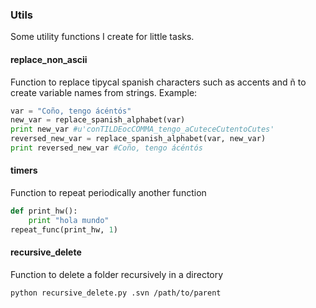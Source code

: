 ### Utils

Some utility functions I create for little tasks.

#### replace_non_ascii

Function to replace tipycal spanish characters such as accents and ñ to create variable names from strings.
Example:

```python
var = "Coño, tengo ácéntós"
new_var = replace_spanish_alphabet(var)
print new_var #u'conTILDEocCOMMA_tengo_aCuteceCutentoCutes'
reversed_new_var = replace_spanish_alphabet(var, new_var)
print reversed_new_var #Coño, tengo ácéntós
```

#### timers

Function to repeat periodically another function

```python
def print_hw():
    print "hola mundo"
repeat_func(print_hw, 1)
```

#### recursive_delete

Function to delete a folder recursively in a directory
```bash
python recursive_delete.py .svn /path/to/parent
```
